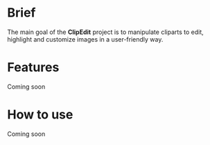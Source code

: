 # Brief

The main goal of the **ClipEdit** project is to manipulate cliparts to edit, highlight and customize images in a user-friendly way.

# Features

Coming soon

# How to use

Coming soon

